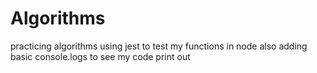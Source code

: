 # Algorithms
practicing algorithms
using jest to test my functions in node
also adding basic console.logs to see my code print out